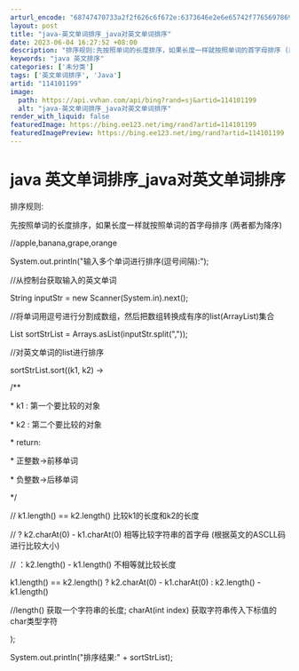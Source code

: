 ```yaml
---
arturl_encode: "68747470733a2f2f626c6f672e:6373646e2e6e65742f77656978696e5f32393239313537332f:61727469636c652f64657461696c732f313134313031313939"
layout: post
title: "java-英文单词排序_java对英文单词排序"
date: 2023-06-04 16:27:52 +08:00
description: "排序规则:先按照单词的长度排序，如果长度一样就按照单词的首字母排序 (两者都为降序)//apple,"
keywords: "java 英文排序"
categories: ['未分类']
tags: ['英文单词排序', 'Java']
artid: "114101199"
image:
  path: https://api.vvhan.com/api/bing?rand=sj&artid=114101199
  alt: "java-英文单词排序_java对英文单词排序"
render_with_liquid: false
featuredImage: https://bing.ee123.net/img/rand?artid=114101199
featuredImagePreview: https://bing.ee123.net/img/rand?artid=114101199
---
```


# java 英文单词排序\_java对英文单词排序

排序规则:

先按照单词的长度排序，如果长度一样就按照单词的首字母排序 (两者都为降序)

//apple,banana,grape,orange

System.out.println("输入多个单词进行排序(逗号间隔):");

//从控制台获取输入的英文单词

String inputStr = new Scanner(System.in).next();

//将单词用逗号进行分割成数组，然后把数组转换成有序的list(ArrayList)集合

List sortStrList = Arrays.asList(inputStr.split(","));

//对英文单词的list进行排序

sortStrList.sort((k1, k2) ->

/\*\*

\* k1 : 第一个要比较的对象

\* k2 : 第二个要比较的对象

\* return:

\* 正整数->前移单词

\* 负整数->后移单词

\*/

// k1.length() == k2.length() 比较k1的长度和k2的长度

// ? k2.charAt(0) - k1.charAt(0) 相等比较字符串的首字母 (根据英文的ASCLL码进行比较大小)

// ：k2.length() - k1.length() 不相等就比较长度

k1.length() == k2.length() ? k2.charAt(0) - k1.charAt(0) : k2.length() - k1.length()

//length() 获取一个字符串的长度; charAt(int index) 获取字符串传入下标值的char类型字符

);

System.out.println("排序结果:" + sortStrList);